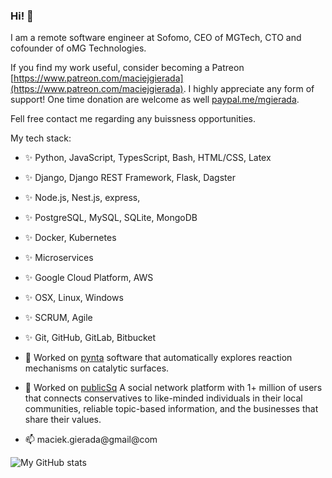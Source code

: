 ### Hi! 👋

I am a remote software engineer at Sofomo, CEO of MGTech, CTO and cofounder of oMG Technologies.

If you find my work useful, consider becoming a Patreon [https://www.patreon.com/maciejgierada](https://www.patreon.com/maciejgierada). I highly appreciate any form of support! One time donation are welcome as well [paypal.me/mgierada](https://paypal.me/mgierada?locale.x=pl_PL).

Fell free contact me regarding any buissness opportunities.

My tech stack:
- ✨ Python, JavaScript, TypesScript, Bash, HTML/CSS, Latex
- ✨ Django, Django REST Framework, Flask, Dagster
- ✨ Node.js, Nest.js, express,
- ✨ PostgreSQL, MySQL, SQLite, MongoDB
- ✨ Docker, Kubernetes
- ✨ Microservices
- ✨ Google Cloud Platform, AWS
- ✨ OSX, Linux, Windows
- ✨ SCRUM, Agile
- ✨ Git, GitHub, GitLab, Bitbucket

- 🔭 Worked on [pynta](https://github.com/zadorlab/pynta) software that automatically explores reaction mechanisms on catalytic surfaces.
- 🔭 Worked on [publicSq](https://publicsq.com) A social network platform with 1+ million of users that connects conservatives to like-minded individuals in their local communities, reliable topic-based information, and the businesses that share their values.

- 📫 maciek.gierada@gmail@com

![My GitHub stats](https://github-readme-stats.vercel.app/api?username=mgierada&count_private=true&show_icons=true&theme=gruvbox&hide_border=true)
